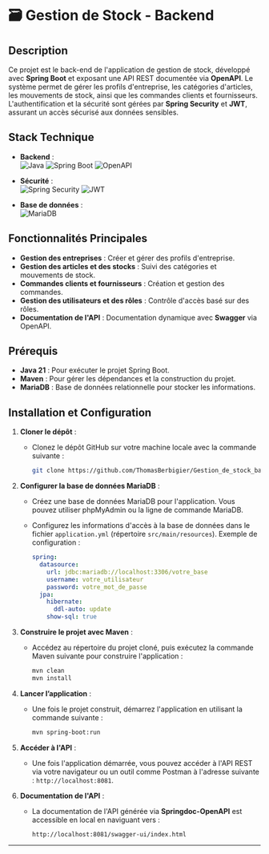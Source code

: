 # 🗃️ Gestion de Stock - Backend

## Description
Ce projet est le back-end de l'application de gestion de stock, développé avec **Spring Boot** et exposant une API REST documentée via **OpenAPI**. Le système permet de gérer les profils d'entreprise, les catégories d'articles, les mouvements de stock, ainsi que les commandes clients et fournisseurs. L'authentification et la sécurité sont gérées par **Spring Security** et **JWT**, assurant un accès sécurisé aux données sensibles.

## Stack Technique

- **Backend** :  
  ![Java](https://img.shields.io/badge/Java-007396?style=for-the-badge&logo=openjdk&logoColor=white)
  ![Spring Boot](https://img.shields.io/badge/Spring_Boot-6DB33F?style=for-the-badge&logo=spring-boot&logoColor=white)
  ![OpenAPI](https://img.shields.io/badge/OpenAPI-85EA2D?style=for-the-badge&logo=openapi-initiative&logoColor=black)

- **Sécurité** :  
  ![Spring Security](https://img.shields.io/badge/Spring_Security-6DB33F?style=for-the-badge&logo=spring&logoColor=white)
  ![JWT](https://img.shields.io/badge/JWT-000000?style=for-the-badge&logo=jsonwebtokens&logoColor=white)

- **Base de données** :  
  ![MariaDB](https://img.shields.io/badge/MariaDB-003545?style=for-the-badge&logo=mariadb&logoColor=white)

## Fonctionnalités Principales

- **Gestion des entreprises** : Créer et gérer des profils d'entreprise.
- **Gestion des articles et des stocks** : Suivi des catégories et mouvements de stock.
- **Commandes clients et fournisseurs** : Création et gestion des commandes.
- **Gestion des utilisateurs et des rôles** : Contrôle d'accès basé sur des rôles.
- **Documentation de l'API** : Documentation dynamique avec **Swagger** via OpenAPI.

## Prérequis

- **Java 21** : Pour exécuter le projet Spring Boot.
- **Maven** : Pour gérer les dépendances et la construction du projet.
- **MariaDB** : Base de données relationnelle pour stocker les informations.

## Installation et Configuration

1. **Cloner le dépôt** :
   - Clonez le dépôt GitHub sur votre machine locale avec la commande suivante :
     ```bash
     git clone https://github.com/ThomasBerbigier/Gestion_de_stock_backend
     ```

2. **Configurer la base de données MariaDB** :
   - Créez une base de données MariaDB pour l'application. Vous pouvez utiliser phpMyAdmin ou la ligne de commande MariaDB.
   - Configurez les informations d'accès à la base de données dans le fichier `application.yml` (répertoire `src/main/resources`). Exemple de configuration :
     
     ```yaml
     spring:
       datasource:
         url: jdbc:mariadb://localhost:3306/votre_base
         username: votre_utilisateur
         password: votre_mot_de_passe
       jpa:
         hibernate:
           ddl-auto: update
         show-sql: true
     ```

3. **Construire le projet avec Maven** :
   - Accédez au répertoire du projet cloné, puis exécutez la commande Maven suivante pour construire l'application :
     ```bash
     mvn clean
     mvn install
     ```

4. **Lancer l’application** :
   - Une fois le projet construit, démarrez l'application en utilisant la commande suivante :
     ```bash
     mvn spring-boot:run
     ```

5. **Accéder à l'API** :
   - Une fois l'application démarrée, vous pouvez accéder à l'API REST via votre navigateur ou un outil comme Postman à l'adresse suivante : `http://localhost:8081`.

6. **Documentation de l'API** :
   - La documentation de l'API générée via **Springdoc-OpenAPI** est accessible en local en naviguant vers :
     ```url
     http://localhost:8081/swagger-ui/index.html
     ```
---
